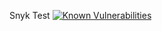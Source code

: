 Snyk Test [![Known Vulnerabilities](https://snyk.io/test/github/Ejesalva840/Snyk-Test/badge.svg?targetFile=package.json)](https://snyk.io/test/github/Ejesalva840/Snyk-Test?targetFile=package.json)
